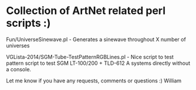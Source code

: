 Collection of ArtNet related perl scripts :)
======

Fun/UniverseSinewave.pl - Generates a sinewave throughout X number of universes

VGLista-2014/SGM-Tube-TestPatternRGBLines.pl - Nice script to test pattern script to test SGM LT-100/200 + TLD-612 A systems directly without a console.


Let me know if you have any requests, comments or questions :)
William
